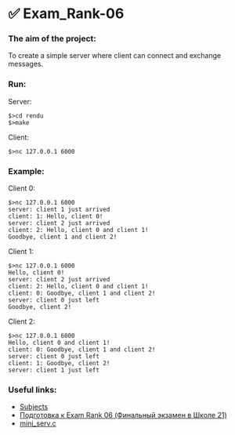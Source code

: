 # ✅ Exam_Rank-06
### The aim of the project:
To create a simple server where client can connect and exchange messages.
### Run:
Server:
```
$>cd rendu
$>make
```
Client:
```
$>nc 127.0.0.1 6000
```
### Example:
Client 0:
```
$>nc 127.0.0.1 6000
server: client 1 just arrived
client: 1: Hello, client 0!
server: client 2 just arrived
client: 2: Hello, client 0 and client 1!
Goodbye, client 1 and client 2!
```
Client 1:
```
$>nc 127.0.0.1 6000
Hello, client 0!
server: client 2 just arrived
client: 2: Hello, client 0 and client 1!
client: 0: Goodbye, client 1 and client 2!
server: client 0 just left
Goodbye, client 2!
```
Client 2:
```
$>nc 127.0.0.1 6000
Hello, client 0 and client 1!
client: 0: Goodbye, client 1 and client 2!
server: client 0 just left
client: 1: Goodbye, client 2!
server: client 1 just left
```
### Useful links:
- [Subjects](https://github.com/markveligod/examrank-02-03-04-05-06/tree/master/examRank06/subjects/mini_serv)
- [Подготовка к Exam Rank 06 (Финальный экзамен в Школе 21)](https://www.youtube.com/watch?v=8yGea5tK6oQ)
- [mini_serv.c](https://github.com/Nike2406/ft_exams/tree/main/exam06)
